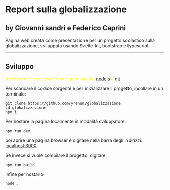 # Report sulla globalizzazione

## by Giovanni sandri e Federico Caprini


Pagina web creata come presentazione per un progetto scolastico sulla globalizzazione, sviluppata usando Svelte-kit, bootstrap e typescript.

___
## Sviluppo

<span style="color:yellow">Attenzione: è necessario aver già installato [nodejs](https://nodejs.org/en/) e [git](https://git-scm.com/downloads)</span>

Per scaricare il codice sorgente e per inizializzare il progetto, incollare in un terminale:
```
git clone https://github.com/yrenum/globalizzazione
cd globalizzazione
npm i
```

Per hostare la pagina localmente in modalità sviluppatore:
```
npm run dev
```
poi aprire una pagina browser e digitare nella barra degli indirizzi: <localhost:3000>

Se invece si vuole compilare il progetto, digitare
```
npm run build
```
infine per hostarlo
```
node .
```